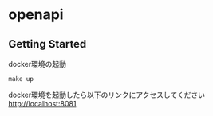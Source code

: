 # openapi

## Getting Started

docker環境の起動
```
make up
```

docker環境を起動したら以下のリンクにアクセスしてください
[http://localhost:8081](http://localhost:8081)